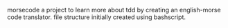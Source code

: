 morsecode
a project to learn more about tdd by creating an english-morse code translator. file structure initially created using bashscript.
